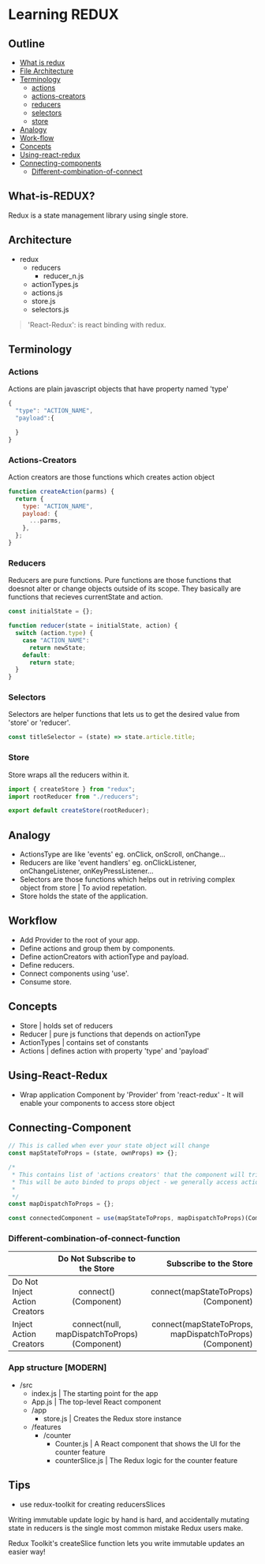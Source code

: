 # Learning REDUX

## Outline

- [What is redux](#What-is-REDUX "Define redux")
- [File Architecture](#Architecture "Redux Architecture")
- [Terminology](#Terminology "Technical terms")
  - [actions](#Actions "Actions")
  - [actions-creators](#Action-Creators "Actions Creators")
  - [reducers](#Reducers "Reducers")
  - [selectors](#Selectors "Selectors")
  - [store](#Store "Store")
- [Analogy](#Analogy "Analogy")
- [Work-flow](#Workflow "Workflow")
- [Concepts](#Concepts "Concepts")
- [Using-react-redux](#Using-React-Redux "Using react redux")
- [Connecting-components](#Connecting-Component "Connecting components")
  - [Different-combination-of-connect](#Different-combination-of-connect-function "Diffenent combination of connect")

## What-is-REDUX?

Redux is a state management library using single store.

## Architecture

- redux
  - reducers
    - reducer_n.js
  - actionTypes.js
  - actions.js
  - store.js
  - selectors.js

> 'React-Redux': is react binding with redux.

## Terminology

### Actions

Actions are plain javascript objects that have property named 'type'

```js
{
  "type": "ACTION_NAME",
  "payload":{

  }
}
```

### Actions-Creators

Action creators are those functions which creates action object

```js
function createAction(parms) {
  return {
    type: "ACTION_NAME",
    payload: {
      ...parms,
    },
  };
}
```

### Reducers

Reducers are pure functions. Pure functions are those functions that doesnot alter or change objects outside of its scope. They basically are functions that recieves currentState and action.

```js
const initialState = {};

function reducer(state = initialState, action) {
  switch (action.type) {
    case "ACTION_NAME":
      return newState;
    default:
      return state;
  }
}
```

### Selectors

Selectors are helper functions that lets us to get the desired value from 'store' or 'reducer'.

```js
const titleSelector = (state) => state.article.title;
```

### Store

Store wraps all the reducers within it.

```js
import { createStore } from "redux";
import rootReducer from "./reducers";

export default createStore(rootReducer);
```

## Analogy

- ActionsType are like 'events' eg. onClick, onScroll, onChange...
- Reducers are like 'event handlers' eg. onClickListener, onChangeListener, onKeyPressListener...
- Selectors are those functions which helps out in retriving complex object from store | To aviod repetation.
- Store holds the state of the application.

## Workflow

- Add Provider to the root of your app.
- Define actions and group them by components.
- Define actionCreators with actionType and payload.
- Define reducers.
- Connect components using 'use'.
- Consume store.

## Concepts

- Store | holds set of reducers
- Reducer | pure js functions that depends on actionType
- ActionTypes | contains set of constants
- Actions | defines action with property 'type' and 'payload'

## Using-React-Redux

- Wrap application Component by 'Provider' from 'react-redux' - It will enable your components to access store object

## Connecting-Component

```js
// This is called when ever your state object will change
const mapStateToProps = (state, ownProps) => {};

/*
 * This contains list of 'actions creators' that the component will trigger
 * This will be auto binded to props object - we generally access actions creators by 'props'.
 *
 */
const mapDispatchToProps = {};

const connectedComponent = use(mapStateToProps, mapDispatchToProps)(Component);
```

### Different-combination-of-connect-function

|                               |        Do Not Subscribe to the Store         |                                  Subscribe to the Store |
| ----------------------------- | :------------------------------------------: | ------------------------------------------------------: |
| Do Not Inject Action Creators |             connect()(Component)             |                     connect(mapStateToProps)(Component) |
| Inject Action Creators        | connect(null, mapDispatchToProps)(Component) | connect(mapStateToProps, mapDispatchToProps)(Component) |

### App structure [MODERN]

- /src
  - index.js | The starting point for the app
  - App.js | The top-level React component
  - /app
    - store.js | Creates the Redux store instance
  - /features
    - /counter
      - Counter.js | A React component that shows the UI for the counter feature
      - counterSlice.js | The Redux logic for the counter feature

## Tips

- use redux-toolkit for creating reducersSlices

Writing immutable update logic by hand is hard, and accidentally mutating state in reducers is the single most common mistake Redux users make.

Redux Toolkit's createSlice function lets you write immutable updates an easier way!
